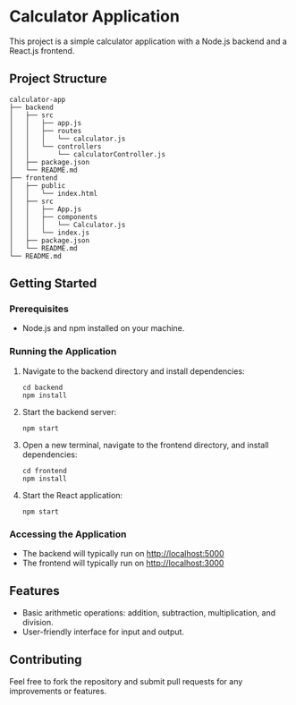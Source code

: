 # Calculator Application

This project is a simple calculator application with a Node.js backend and a React.js frontend.

## Project Structure

```
calculator-app
├── backend
│   ├── src
│   │   ├── app.js
│   │   ├── routes
│   │   │   └── calculator.js
│   │   └── controllers
│   │       └── calculatorController.js
│   ├── package.json
│   └── README.md
├── frontend
│   ├── public
│   │   └── index.html
│   ├── src
│   │   ├── App.js
│   │   ├── components
│   │   │   └── Calculator.js
│   │   └── index.js
│   ├── package.json
│   └── README.md
└── README.md
```

## Getting Started

### Prerequisites

- Node.js and npm installed on your machine.

### Running the Application

1. Navigate to the backend directory and install dependencies:
   ```
   cd backend
   npm install
   ```

2. Start the backend server:
   ```
   npm start
   ```

3. Open a new terminal, navigate to the frontend directory, and install dependencies:
   ```
   cd frontend
   npm install
   ```

4. Start the React application:
   ```
   npm start
   ```

### Accessing the Application

- The backend will typically run on [http://localhost:5000](http://localhost:5000)
- The frontend will typically run on [http://localhost:3000](http://localhost:3000)

## Features

- Basic arithmetic operations: addition, subtraction, multiplication, and division.
- User-friendly interface for input and output.

## Contributing

Feel free to fork the repository and submit pull requests for any improvements or features.
